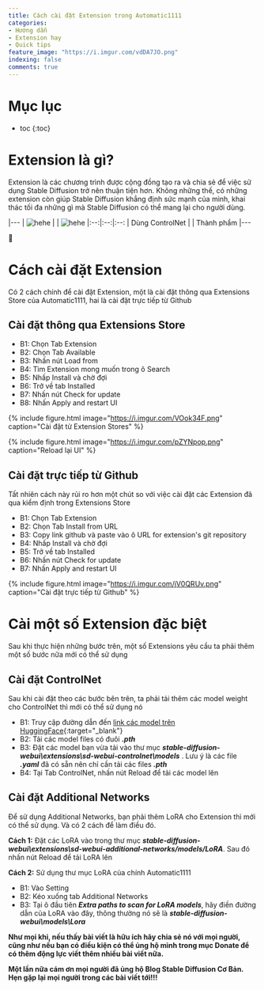 ```yaml
---
title: Cách cài đặt Extension trong Automatic1111
categories:
- Hướng dẫn
- Extension hay
- Quick tips
feature_image: "https://i.imgur.com/vdDA7JO.png"
indexing: false
comments: true
---
```


# Mục lục
* toc
{:toc}

# Extension là gì?

Extension là các chương trình được cộng đồng tạo ra và chia sẻ để việc sử dụng Stable Diffusion trở nên thuận tiện hơn. Không những thế, có những extension còn giúp Stable Diffusion khẳng định sức mạnh của mình, khai thác tối đa những gì mà Stable Diffusion có thể mang lại cho người dùng.

|---
| ![hehe](https://i.imgur.com/Cd4Ou2f.png) |  | ![hehe](https://i.imgur.com/7YmrkY3.png)
|:--:|:--:|:--:
| Dùng ControlNet |  | Thành phẩm
|---

💖

# Cách cài đặt Extension

Có 2 cách chính để cài đặt Extension, một là cài đặt thông qua Extensions Store của Automatic1111, hai là cài đặt trực tiếp từ Github

## Cài đặt thông qua Extensions Store

- B1: Chọn Tab Extension
- B2: Chọn Tab Available
- B3: Nhấn nút Load from
- B4: Tìm Extension mong muốn trong ô Search
- B5: Nhấp Install và chờ đợi
- B6: Trở về tab Installed
- B7: Nhấn nút Check for update
- B8: Nhấn Apply and restart UI

{% include figure.html image="https://i.imgur.com/VOok34F.png" caption="Cài đặt từ Extension Stores" %}

{% include figure.html image="https://i.imgur.com/pZYNpop.png" caption="Reload lại UI" %}

## Cài đặt trực tiếp từ Github

Tất nhiên cách này rủi ro hơn một chút so với việc cài đặt các Extension đã qua kiểm định trong Extensions Store

- B1: Chọn Tab Extension
- B2: Chọn Tab Install from URL
- B3: Copy link github và paste vào ô URL for extension's git repository
- B4: Nhấp Install và chờ đợi
- B5: Trở về tab Installed
- B6: Nhấn nút Check for update
- B7: Nhấn Apply and restart UI

{% include figure.html image="https://i.imgur.com/jV0QRUv.png" caption="Cài đặt trực tiếp từ Github" %}

# Cài một số Extension đặc biệt

Sau khi thực hiện những bước trên, một số Extensions yêu cầu ta phải thêm một số bước nữa mới có thể sử dụng

## Cài đặt ControlNet

Sau khi cài đặt theo các bước bên trên, ta phải tải thêm các model weight cho ControlNet thì mới có thể sử dụng nó

- B1: Truy cập đường dẫn đến [link các model trên HuggingFace](https://huggingface.co/lllyasviel/ControlNet-v1-1/tree/main){:target="_blank"}
- B2: Tải các model files có đuôi ***.pth***
- B3: Đặt các model bạn vừa tải vào thư mục ***stable-diffusion-webui\extensions\sd-webui-controlnet\models*** . Lưu ý là các file ***.yaml*** đã có sẵn nên chỉ cần tải các files ***.pth***
- B4: Tại Tab ControlNet, nhấn nút Reload để tải các model lên

## Cài đặt Additional Networks

Để sử dụng Additional Networks, bạn phải thêm LoRA cho Extension thì mới có thể sử dụng. Và có 2 cách để làm điều đó.

**Cách 1:** Đặt các LoRA vào trong thư mục ***stable-diffusion-webui\extensions\sd-webui-additional-networks/models/LoRA***. Sau đó nhấn nút Reload để tải LoRA lên

**Cách 2:** Sử dụng thư mục LoRA của chính Automatic1111

- B1: Vào Setting
- B2: Kéo xuống tab Additional Networks
- B3: Tại ô đầu tiên ***Extra paths to scan for LoRA models***, hãy điền đường dẫn của LoRA vào đây, thông thường nó sẽ là ***stable-diffusion-webui\models\Lora***

**Như mọi khi, nếu thấy bài viết là hữu ích hãy chia sẻ nó với mọi người, cũng như nếu bạn có điều kiện có thể ủng hộ mình trong mục Donate để có thêm động lực viết thêm nhiều bài viết nữa.**

**Một lần nữa cám ơn mọi người đã ủng hộ Blog Stable Diffusion Cơ Bản. Hẹn gặp lại mọi người trong các bài viết tới!!!**